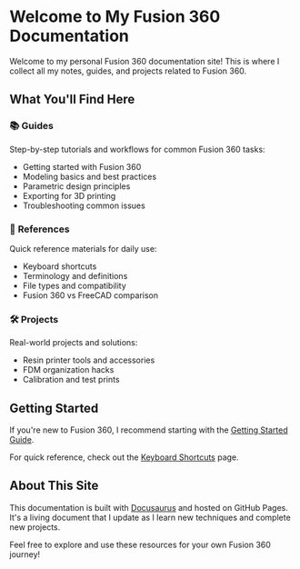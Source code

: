# Welcome to My Fusion 360 Documentation

Welcome to my personal Fusion 360 documentation site! This is where I collect all my notes, guides, and projects related to Fusion 360.

## What You'll Find Here

### 📚 **Guides**
Step-by-step tutorials and workflows for common Fusion 360 tasks:
- Getting started with Fusion 360
- Modeling basics and best practices
- Parametric design principles
- Exporting for 3D printing
- Troubleshooting common issues

### 📖 **References**
Quick reference materials for daily use:
- Keyboard shortcuts
- Terminology and definitions
- File types and compatibility
- Fusion 360 vs FreeCAD comparison

### 🛠️ **Projects**
Real-world projects and solutions:
- Resin printer tools and accessories
- FDM organization hacks
- Calibration and test prints

## Getting Started

If you're new to Fusion 360, I recommend starting with the [Getting Started Guide](./guides/getting-started.md).

For quick reference, check out the [Keyboard Shortcuts](./references/shortcuts.md) page.

## About This Site

This documentation is built with [Docusaurus](https://docusaurus.io/) and hosted on GitHub Pages. It's a living document that I update as I learn new techniques and complete new projects.

Feel free to explore and use these resources for your own Fusion 360 journey!
